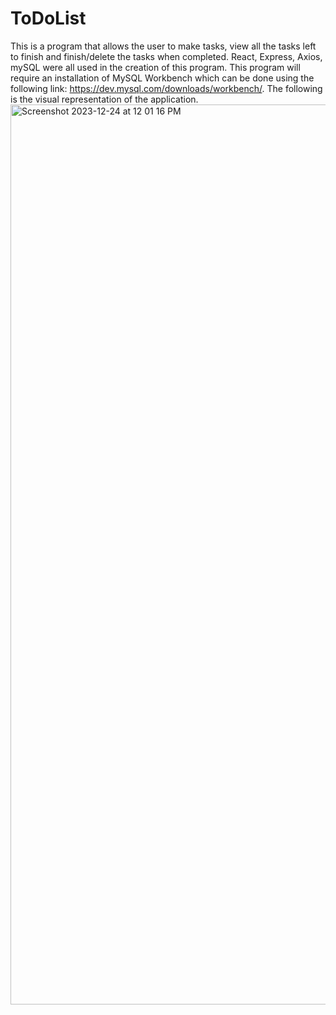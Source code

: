 # ToDoList
  This is a program that allows the user to make tasks, view all the tasks left to finish and finish/delete the tasks when completed. React, Express, Axios, mySQL were all used in the creation of this program. This program will require an installation of MySQL Workbench which can be done using the following link: https://dev.mysql.com/downloads/workbench/. The following is the visual representation of the application.
<img width="1440" alt="Screenshot 2023-12-24 at 12 01 16 PM" src="https://github.com/chrismoon-code/ToDoList/assets/77298032/525cdd0a-5cbd-4f8e-ba67-1e9cc43fbde6">
